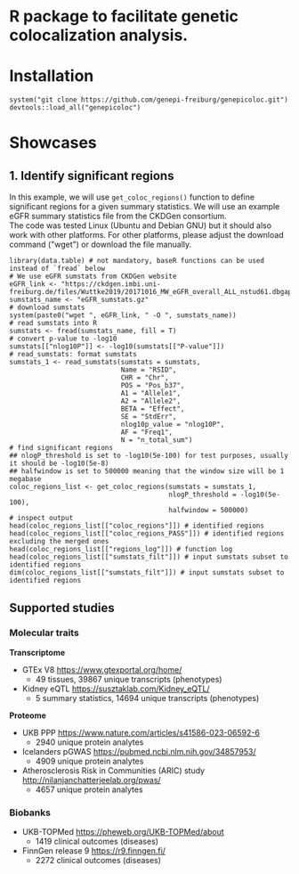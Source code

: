 # R package to facilitate genetic colocalization analysis.

# Installation
```
system("git clone https://github.com/genepi-freiburg/genepicoloc.git")
devtools::load_all("genepicoloc")
```

# Showcases

## 1. Identify significant regions
In this example, we will use `get_coloc_regions()` function to define significant regions for a given summary statistics.  We will use an example eGFR summary statistics file from the CKDGen consortium.  
The code was tested Linux (Ubuntu and Debian GNU) but it should also work with other platforms. For other platforms, please adjust the download command ("wget") or download the file manually.

```
library(data.table) # not mandatory, baseR functions can be used instead of `fread` below
# We use eGFR sumstats from CKDGen website
eGFR_link <- "https://ckdgen.imbi.uni-freiburg.de/files/Wuttke2019/20171016_MW_eGFR_overall_ALL_nstud61.dbgap.txt.gz"
sumstats_name <- "eGFR_sumstats.gz"
# download sumstats
system(paste0("wget ", eGFR_link, " -O ", sumstats_name))
# read sumstats into R
sumstats <- fread(sumstats_name, fill = T)
# convert p-value to -log10
sumstats[["nlog10P"]] <- -log10(sumstats[["P-value"]])
# read_sumstats: format sumstats
sumstats_1 <- read_sumstats(sumstats = sumstats,
                            Name = "RSID",
                            CHR = "Chr",
                            POS = "Pos_b37",
                            A1 = "Allele1",
                            A2 = "Allele2",
                            BETA = "Effect",
                            SE = "StdErr",
                            nlog10p_value = "nlog10P",
                            AF = "Freq1",
                            N = "n_total_sum")
# find significant regions
## nlogP_threshold is set to -log10(5e-100) for test purposes, usually it should be -log10(5e-8)
## halfwindow is set to 500000 meaning that the window size will be 1 megabase
coloc_regions_list <- get_coloc_regions(sumstats = sumstats_1,
                                        nlogP_threshold = -log10(5e-100),
                                        halfwindow = 500000)
# inspect output
head(coloc_regions_list[["coloc_regions"]]) # identified regions
head(coloc_regions_list[["coloc_regions_PASS"]]) # identified regions excluding the merged ones
head(coloc_regions_list[["regions_log"]]) # function log
head(coloc_regions_list[["sumstats_filt"]]) # input sumstats subset to identified regions
dim(coloc_regions_list[["sumstats_filt"]]) # input sumstats subset to identified regions
```


## Supported studies

### Molecular traits

**Transcriptome**
- GTEx V8 <https://www.gtexportal.org/home/>
  - 49 tissues, 39867 unique transcripts (phenotypes)
- Kidney eQTL <https://susztaklab.com/Kidney_eQTL/>
  - 5 summary statistics, 14694 unique transcripts (phenotypes)

**Proteome**

- UKB PPP <https://www.nature.com/articles/s41586-023-06592-6>
  - 2940 unique protein analytes
- Icelanders pGWAS <https://pubmed.ncbi.nlm.nih.gov/34857953/>
  - 4909 unique protein analytes
- Atherosclerosis Risk in Communities (ARIC) study <http://nilanjanchatterjeelab.org/pwas/>
  - 4657 unique protein analytes

### Biobanks
- UKB-TOPMed <https://pheweb.org/UKB-TOPMed/about>
  - 1419 clinical outcomes (diseases)
- FinnGen release 9 <https://r9.finngen.fi/>
  - 2272 clinical outcomes (diseases)
